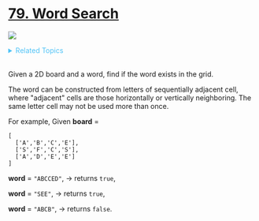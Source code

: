 # [79. Word Search](https://leetcode.com/problems/word-search/description/)

![](https://img.shields.io/badge/Difficulty-Medium-F8AF40.svg)

<details>
<summary style="color:#4FC3F7">Related Topics</summary>

* [`Array`](https://leetcode.com/tag/array/)
* [`Backtracking`](https://leetcode.com/tag/backtracking/)

</details>
<br />

Given a 2D board and a word, find if the word exists in the grid.

The word can be constructed from letters of sequentially adjacent cell, where "adjacent" cells are those horizontally or vertically neighboring. The same letter cell may not be used more than once.

For example,
Given **board** =

    [
      ['A','B','C','E'],
      ['S','F','C','S'],
      ['A','D','E','E']
    ]


**word** = `"ABCCED"`, -> returns `true`,

**word** = `"SEE"`, -> returns `true`,

**word** = `"ABCB"`, -> returns `false`.
